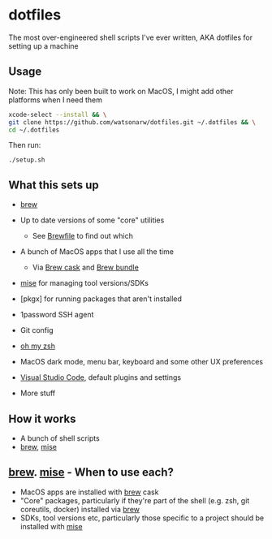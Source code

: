 # dotfiles

The most over-engineered shell scripts I've ever written, AKA dotfiles for setting up a machine

## Usage

Note: This has only been built to work on MacOS, I might add other platforms when I need them

```sh
xcode-select --install && \
git clone https://github.com/watsonarw/dotfiles.git ~/.dotfiles && \
cd ~/.dotfiles
```

Then run:
```
./setup.sh
```

## What this sets up

* [brew]
* Up to date versions of some "core" utilities
  * See [Brewfile](./modules/0.core/Brewfile) to find out which
* A bunch of MacOS apps that I use all the time
  * Via [Brew cask](https://github.com/Homebrew/homebrew-cask) and [Brew bundle](https://github.com/Homebrew/homebrew-bundle)

* [mise] for managing tool versions/SDKs
* [pkgx] for running packages that aren't installed
* 1password SSH agent
* Git config
* [oh my zsh](https://ohmyz.sh/)
* MacOS dark mode, menu bar, keyboard and some other UX preferences
* [Visual Studio Code](https://code.visualstudio.com/), default plugins and settings
* More stuff

## How it works

* A bunch of shell scripts
* [brew], [mise]


## [brew]. [mise] - When to use each?

- MacOS apps are installed with [brew] cask
- "Core" packages, particularly if they're part of the shell (e.g. zsh, git coreutils, docker) installed via [brew]
- SDKs, tool versions etc, particularly those specific to a project should be installed with [mise]

[mise]: https://mise.jdx.dev/
[brew]: https://brew.sh/
